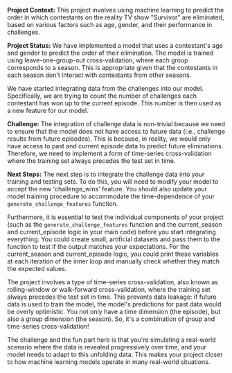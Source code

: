 **Project Context:**
This project involves using machine learning to predict the order in which contestants on the reality TV show "Survivor" are eliminated, based on various factors such as age, gender, and their performance in challenges.

**Project Status:**
We have implemented a model that uses a contestant's age and gender to predict the order of their elimination. The model is trained using leave-one-group-out cross-validation, where each group corresponds to a season. This is appropriate given that the contestants in each season don't interact with contestants from other seasons.

We have started integrating data from the challenges into our model. Specifically, we are trying to count the number of challenges each contestant has won up to the current episode. This number is then used as a new feature for our model. 

**Challenge:**
The integration of challenge data is non-trivial because we need to ensure that the model does not have access to future data (i.e., challenge results from future episodes). This is because, in reality, we would only have access to past and current episode data to predict future eliminations. Therefore, we need to implement a form of time-series cross-validation where the training set always precedes the test set in time.

**Next Steps:**
The next step is to integrate the challenge data into your training and testing sets. To do this, you will need to modify your model to accept the new 'challenge_wins' feature. You should also update your model training procedure to accommodate the time-dependence of your `generate_challenge_features` function.

Furthermore, it is essential to test the individual components of your project (such as the `generate_challenge_features` function and the current_season and current_episode logic in your main code) before you start integrating everything. You could create small, artificial datasets and pass them to the function to test if the output matches your expectations. For the current_season and current_episode logic, you could print these variables at each iteration of the inner loop and manually check whether they match the expected values.

The project involves a type of time-series cross-validation, also known as rolling-window or walk-forward cross-validation, where the training set always precedes the test set in time. This prevents data leakage: if future data is used to train the model, the model's predictions for past data would be overly optimistic. You not only have a time dimension (the episode), but also a group dimension (the season). So, it's a combination of group and time-series cross-validation!

The challenge and the fun part here is that you're simulating a real-world scenario where the data is revealed progressively over time, and your model needs to adapt to this unfolding data. This makes your project closer to how machine learning models operate in many real-world situations.